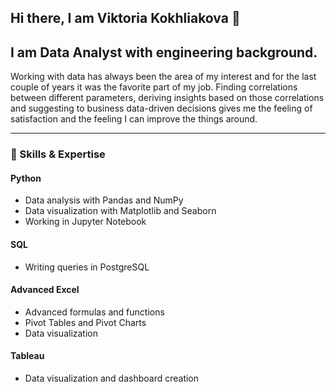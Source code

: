 ## Hi there, I am Viktoria Kokhliakova 👋

## I am Data Analyst with engineering background.

Working with data has always been the area of my interest and for the last couple of years it was the favorite part of my job.
Finding correlations between different parameters, deriving insights based on those correlations and suggesting to business data-driven decisions gives me the feeling of satisfaction and the feeling I can improve the things around.

---

### 🔬 Skills & Expertise

#### Python
- Data analysis with Pandas and NumPy
- Data visualization with Matplotlib and Seaborn
- Working in Jupyter Notebook

#### SQL
- Writing queries in PostgreSQL  

#### Advanced Excel
- Advanced formulas and functions
- Pivot Tables and Pivot Charts
- Data visualization

#### Tableau
- Data visualization and dashboard creation
